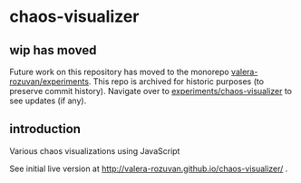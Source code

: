 # chaos-visualizer

## wip has moved

Future work on this repository has moved to the monorepo [valera-rozuvan/experiments](https://github.com/valera-rozuvan/experiments). This repo is archived for historic purposes (to preserve commit history). Navigate over to [experiments/chaos-visualizer](https://github.com/valera-rozuvan/experiments/tree/main/chaos-visualizer) to see updates (if any).

## introduction

Various chaos visualizations using JavaScript

See initial live version at http://valera-rozuvan.github.io/chaos-visualizer/ .
